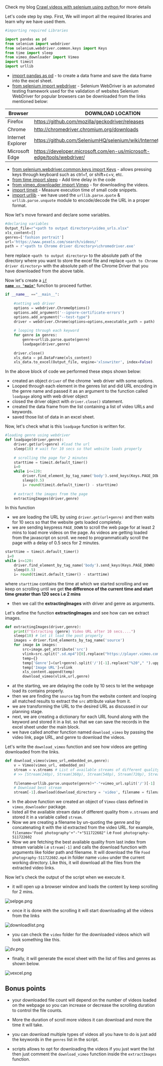 Check my blog [Crawl videos with selenium using python ]() for more details

Let's code step by step. First, We will import all the required libraries and learn why we have used them.
```python
#importing required Libraries 

import pandas as pd
from selenium import webdriver
from selenium.webdriver.common.keys import Keys
from time import sleep
from vimeo_downloader import Vimeo
import timeit
import urllib
```
-  [import pandas as pd](https://pandas.pydata.org/docs/getting_started/index.html)  - to create a data frame and save the data frame into the excel sheet.
-  [from selenium import webdriver](https://selenium-python.readthedocs.io/api.html) - Selenium WebDriver is an automated testing framework used for the validation of websites 
Selenium WebDriver for popular browsers can be downloaded from the links mentioned below:

| Browser           | DOWNLOAD LOCATION                                                     |
|-------------------|-----------------------------------------------------------------------|
| Firefox           | https://github.com/mozilla/geckodriver/releases                       |
| Chrome            | http://chromedriver.chromium.org/downloads                            |
| Internet Explorer | https://github.com/SeleniumHQ/selenium/wiki/InternetExplorerDriver    |
| Microsoft Edge    | https://developer.microsoft.com/en-us/microsoft-edge/tools/webdriver/ |

-  [from selenium.webdriver.common.keys import Keys](https://www.geeksforgeeks.org/special-keys-in-selenium-python/) - allows pressing keys through keyboard such as ctrl+f, or shift+c+v, etc.
-  [from time import sleep](https://realpython.com/python-sleep/) - Add time delay in the code
-  [from vimeo_downloader import Vimeo](https://pypi.org/project/vimeo-downloader/) - for downloading the videos.
-  [import timeit](https://docs.python.org/3/library/timeit.html) - Measure execution time of small code snippets.
-  [import urllib](https://docs.python.org/3/library/urllib.html) - we have used the `urllib.parse.quote` & `urllib.parse.unquote` module to encode/decode the URL  in a proper format.

Now let's move forward and declare some variables.

```python
#declaring variables
Output_file=r"<path to output directory>\video_urls.xlsx"
xls_content=[]
genres=['fashion portrait']
url='https://www.pexels.com/search/videos/'
path = r'<path to Chrome driver directory>\chromedriver.exe'
```
here replace `<path to output directory>` to the absolute path of the directory where you want to store the excel file and replace `<path to Chrome driver directory>` with the absolute path of the Chrome Driver that you have downloaded from the above table.

Now let's create a [<code>if __name__ == "__main__"</code>](https://www.freecodecamp.org/news/if-name-main-python-example/) function to proceed further.

```python
if __name__ =="__main__":
    
    #setting web driver
    options = webdriver.ChromeOptions()
    options.add_argument('--ignore-certificate-errors')
    options.add_argument("--test-type")
    driver = webdriver.Chrome(options=options,executable_path = path)
    
    # looping through each keyword
    for genre in genres:
        genre=urllib.parse.quote(genre)
        loadpage(driver,genre)
        
    driver.close()   
    xls_data = pd.DataFrame(xls_content)
    xls_data.to_excel(Output_file, engine='xlsxwriter', index=False)
```
In the above block of code we performed these steps shown below:
- created an object `driver` of the chrome `web driver with some options.
- Looped through each element in the genres list and did URL encoding in the genre name and passed it as an argument to the  function called `loadpage` along with web driver object
- closed the driver object with `driver.close()` statement.
- created the data frame from the list containing a list of video URLs and keywords.
- saved those list of data in an excel sheet.

Now, let's check what is this `loadpage` function is written for.

```python
#loading genre using webdriver
def loadpage(driver,genre):
    driver.get(url+genre) #load the url
    sleep(10) # wait for 10 secs so that website loads properly
    
    # scrolling the page for 2 minutes
    starttime = timeit.default_timer()
    i=0
    while i<=120:
        driver.find_element_by_tag_name('body').send_keys(Keys.PAGE_DOWN)
        sleep(0.5)
        i= round(timeit.default_timer() - starttime)
        
    # extract the images from the page
    extractingImages(driver,genre)   
``` 
In this function

- we are loading the URL by using `driver.get(url+genre)` and then waits for 10 secs so that the website gets loaded completely. 
- we are sending keypress `PAGE_DOWN` to scroll the web page for at least 2 mins to load more videos on the page. As videos are getting loaded from the javascript on scroll. we need to programmatically scroll the page with a delay of 0.5 secs for 2 minutes.
```python
starttime = timeit.default_timer()
 i=0
while i<=120:
    driver.find_element_by_tag_name('body').send_keys(Keys.PAGE_DOWN)
    sleep(0.5)
    i= round(timeit.default_timer() - starttime)
```
where `starttime` contains the time at which we started scrolling and we keep on scrolling until we get **the difference of the current time and start time greater than 120 secs i.e 2 mins**

- then we call the **extractingImages** with driver and genre as arguments.

Let's define the function **extractingImages** and see how can we extract images.
```python
def extractingImages(driver,genre):
    print(f"Extracting {genre} Video URL after 10 secs....")
    sleep(10) # let it load the post properly
    images = driver.find_elements_by_tag_name('source')
    for image in images:
        src=image.get_attribute('src')
        vlink=src.split(".sd.mp4")[0].replace("https://player.vimeo.com/external/","https://player.vimeo.com/video/")
        temp={}
        temp['Genre']=(url+genre).split('/')[-1].replace("%20"," ").upper()
        temp['Image URL']=vlink
        xls_content.append(temp)
        download_vimeo(vlink,url,genre)
```
- at the starting, we are delaying the code by 10 secs to let the webpage load its contains properly.
- then we are finding the `source` tag from the website content and looping all matched results to extract the `src` attribute value from it.
- we are transforming the URL to the desired URL as discussed in our planning stage.
- next, we are creating a dictionary for each URL found along with the keyword and stored it in a list. so that we can save the records in the excel sheet under the main block.
- we have called another function named `download_vimeo` by passing the video link, page URL, and genre to download the videos.

Let's write the `download_vimeo` function and see how videos are getting downloaded from the links.

```python
def download_vimeo(vimeo_url,embedded_on,genre):
    v = Vimeo(vimeo_url, embedded_on) 
    stream = v.streams # List of available streams of different quality
    # >> [Stream(240p), Stream(360p), Stream(540p), Stream(720p), Stream(1080p)]
    
    filename=urllib.parse.unquote(genre)+"-"+vimeo_url.split('/')[-1]
    # Download best stream
    stream[-1].download(download_directory = 'video', filename = filename)
```
- In the above function we created an object of `Vimeo` class defined in `vimeo_downloader` package.
- listed all the available stream data of different quality from `v.streams` and stored it in a variable called `stream`.
- Now we are creating a filename by un-quoting the genre and by concatenating it with the id extracted from the video URL.
for example, `filename='Food photography'+"-"+"511722602"` i.e `Food photography-511722602`
- Now we are fetching the best available quality from last index from stream variable i.e `stream[-1]` and calls the download function with arguments like folder path and filename. It will download the file `Food photography-511722602.mp4` in folder name `video` under the current working directory. Like this, it will download all the files from the extracted video links.

Now let's check the output of the script when we execute it.
- it will open up a browser window and loads the content by keep scrolling for 2 mins. 

![selpge.png](https://cdn.hashnode.com/res/hashnode/image/upload/v1621957005225/L6_xEvFWW.png)

- once it is done with the scrolling it will start downloading all the videos from the links 

![downloadlist.png](https://cdn.hashnode.com/res/hashnode/image/upload/v1621957082758/5_2oj6NRh.png)

- you can check the `video` folder for the downloaded videos which will look something like this.


![dv.png](https://cdn.hashnode.com/res/hashnode/image/upload/v1621957194870/oBCIzo2rl.png)

- finally, it will generate the excel sheet with the list of files and genres as shown below.


![vexcel.png](https://cdn.hashnode.com/res/hashnode/image/upload/v1621957276307/nkxwYOPom.png)

## Bonus points

- your downloaded file count will depend on the number of videos loaded on the webpage so you can increase or decrease the scrolling duration to control the file counts.

- More the duration of scroll more videos it can download and more the time it will take.

- you can download multiple types of videos all you have to do is just add the keywords in the `genres` list in the script.

- scripts allows to opt for downloading the videos if you just want the list then just comment the `download_vimeo` function inside the `extractImages` function.
